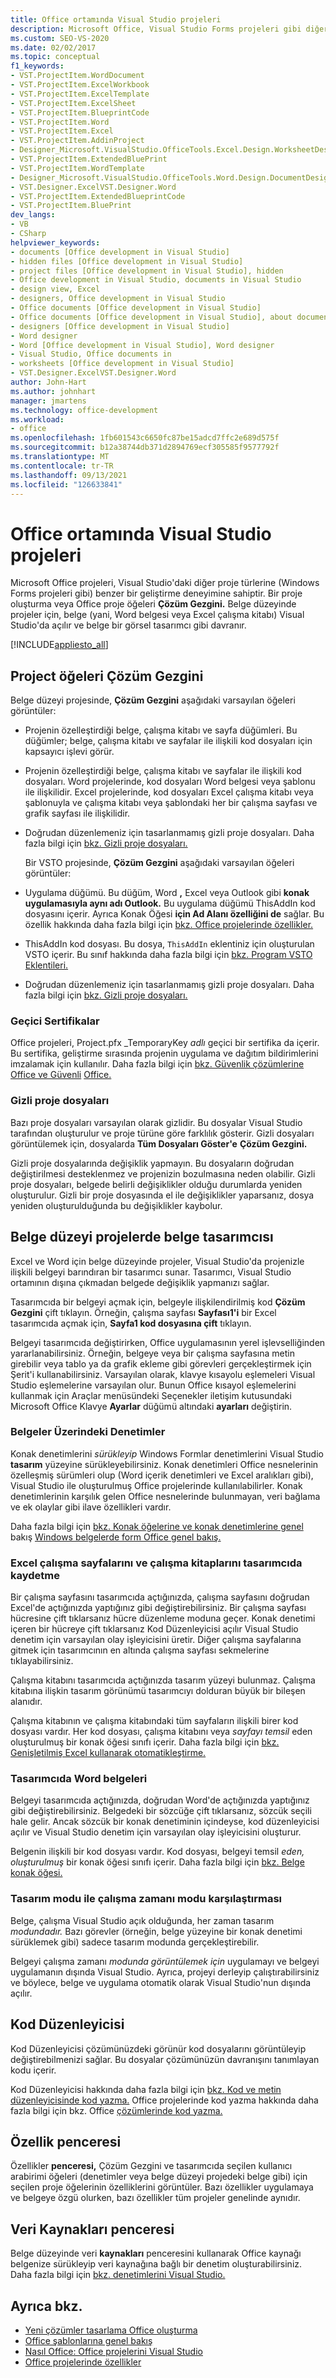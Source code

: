 ```yaml
---
title: Office ortamında Visual Studio projeleri
description: Microsoft Office, Visual Studio Forms projeleri gibi diğer proje türlerine benzer bir geliştirme deneyimine sahip Windows öğrenin.
ms.custom: SEO-VS-2020
ms.date: 02/02/2017
ms.topic: conceptual
f1_keywords:
- VST.ProjectItem.WordDocument
- VST.ProjectItem.ExcelWorkbook
- VST.ProjectItem.ExcelTemplate
- VST.ProjectItem.ExcelSheet
- VST.ProjectItem.BlueprintCode
- VST.ProjectItem.Word
- VST.ProjectItem.Excel
- VST.ProjectItem.AddinProject
- Designer_Microsoft.VisualStudio.OfficeTools.Excel.Design.WorksheetDesigner
- VST.ProjectItem.ExtendedBluePrint
- VST.ProjectItem.WordTemplate
- Designer_Microsoft.VisualStudio.OfficeTools.Word.Design.DocumentDesigner
- VST.Designer.ExcelVST.Designer.Word
- VST.ProjectItem.ExtendedBlueprintCode
- VST.ProjectItem.BluePrint
dev_langs:
- VB
- CSharp
helpviewer_keywords:
- documents [Office development in Visual Studio]
- hidden files [Office development in Visual Studio]
- project files [Office development in Visual Studio], hidden
- Office development in Visual Studio, documents in Visual Studio
- design view, Excel
- designers, Office development in Visual Studio
- Office documents [Office development in Visual Studio]
- Office documents [Office development in Visual Studio], about documents in Visual Studio
- designers [Office development in Visual Studio]
- Word designer
- Word [Office development in Visual Studio], Word designer
- Visual Studio, Office documents in
- worksheets [Office development in Visual Studio]
- VST.Designer.ExcelVST.Designer.Word
author: John-Hart
ms.author: johnhart
manager: jmartens
ms.technology: office-development
ms.workload:
- office
ms.openlocfilehash: 1fb601543c6650fc87be15adcd7ffc2e689d575f
ms.sourcegitcommit: b12a38744db371d2894769ecf305585f9577792f
ms.translationtype: MT
ms.contentlocale: tr-TR
ms.lasthandoff: 09/13/2021
ms.locfileid: "126633841"
---
```

# <a name="office-projects-in-the-visual-studio-environment"></a>Office ortamında Visual Studio projeleri
  Microsoft Office projeleri, Visual Studio'daki diğer proje türlerine (Windows Forms projeleri gibi) benzer bir geliştirme deneyimine sahiptir. Bir proje oluşturma veya Office proje öğeleri **Çözüm Gezgini.** Belge düzeyinde projeler için, belge (yani, Word belgesi veya Excel çalışma kitabı) Visual Studio'da açılır ve belge bir görsel tasarımcı gibi davranır.

 [!INCLUDE[appliesto_all](../vsto/includes/appliesto-all-md.md)]

## <a name="project-items-in-solution-explorer"></a>Project öğeleri Çözüm Gezgini
 Belge düzeyi projesinde, **Çözüm Gezgini** aşağıdaki varsayılan öğeleri görüntüler:

- Projenin özelleştirdiği belge, çalışma kitabı ve sayfa düğümleri. Bu düğümler; belge, çalışma kitabı ve sayfalar ile ilişkili kod dosyaları için kapsayıcı işlevi görür.

- Projenin özelleştirdiği belge, çalışma kitabı ve sayfalar ile ilişkili kod dosyaları. Word projelerinde, kod dosyaları Word belgesi veya şablonu ile ilişkilidir. Excel projelerinde, kod dosyaları Excel çalışma kitabı veya şablonuyla ve çalışma kitabı veya şablondaki her bir çalışma sayfası ve grafik sayfası ile ilişkilidir.

- Doğrudan düzenlemeniz için tasarlanmamış gizli proje dosyaları. Daha fazla bilgi için [bkz. Gizli proje dosyaları.](#hiddenfiles)

  Bir VSTO projesinde, **Çözüm Gezgini** aşağıdaki varsayılan öğeleri görüntüler:

- Uygulama düğümü. Bu düğüm, Word **,** Excel veya Outlook gibi **konak** **uygulamasıyla aynı adı Outlook.** Bu uygulama düğümü ThisAddIn kod dosyasını içerir. Ayrıca Konak Öğesi **için Ad Alanı özelliğini de** sağlar. Bu özellik hakkında daha fazla bilgi için [bkz. Office projelerinde özellikler.](../vsto/properties-in-office-projects.md)

- ThisAddIn kod dosyası. Bu dosya, `ThisAddIn` eklentiniz için oluşturulan VSTO içerir. Bu sınıf hakkında daha fazla bilgi için [bkz. Program VSTO Eklentileri.](../vsto/programming-vsto-add-ins.md)

- Doğrudan düzenlemeniz için tasarlanmamış gizli proje dosyaları. Daha fazla bilgi için [bkz. Gizli proje dosyaları.](#hiddenfiles)

### <a name="temporary-certificates"></a>Geçici Sertifikalar
 Office projeleri, Project.pfx _TemporaryKey *adlı* geçici bir sertifika da içerir. Bu sertifika, geliştirme sırasında projenin uygulama ve dağıtım bildirimlerini imzalamak için kullanılır. Daha fazla bilgi için [bkz. Güvenlik çözümlerine Office ve Güvenli](../vsto/granting-trust-to-office-solutions.md) [Office.](../vsto/securing-office-solutions.md)

### <a name="hidden-project-files"></a><a name="hiddenfiles"></a> Gizli proje dosyaları
 Bazı proje dosyaları varsayılan olarak gizlidir. Bu dosyalar Visual Studio tarafından oluşturulur ve proje türüne göre farklılık gösterir. Gizli dosyaları görüntülemek için, dosyalarda **Tüm Dosyaları Göster'e** **Çözüm Gezgini.**

 Gizli proje dosyalarında değişiklik yapmayın. Bu dosyaların doğrudan değiştirilmesi desteklenmez ve projenizin bozulmasına neden olabilir. Gizli proje dosyaları, belgede belirli değişiklikler olduğu durumlarda yeniden oluşturulur. Gizli bir proje dosyasında el ile değişiklikler yaparsanız, dosya yeniden oluşturulduğunda bu değişiklikler kaybolur.

## <a name="document-designer-in-document-level-projects"></a>Belge düzeyi projelerde belge tasarımcısı
 Excel ve Word için belge düzeyinde projeler, Visual Studio'da projenizle ilişkili belgeyi barındıran bir tasarımcı sunar. Tasarımcı, Visual Studio ortamının dışına çıkmadan belgede değişiklik yapmanızı sağlar.

 Tasarımcıda bir belgeyi açmak için, belgeyle ilişkilendirilmiş kod **Çözüm Gezgini** çift tıklayın. Örneğin, çalışma sayfası **Sayfası1'i** bir Excel tasarımcıda açmak için, **Sayfa1 kod dosyasına çift** tıklayın.

 Belgeyi tasarımcıda değiştirirken, Office uygulamasının yerel işlevselliğinden yararlanabilirsiniz. Örneğin, belgeye veya bir çalışma sayfasına metin girebilir veya tablo ya da grafik ekleme gibi görevleri gerçekleştirmek için Şerit'i kullanabilirsiniz. Varsayılan olarak, klavye kısayolu eşlemeleri Visual Studio eşlemelerine varsayılan olur. Bunun Office kısayol eşlemelerini kullanmak için Araçlar menüsündeki Seçenekler iletişim kutusundaki Microsoft Office Klavye  **Ayarlar** düğümü altındaki **ayarları** değiştirin.

### <a name="controls-on-documents"></a>Belgeler Üzerindeki Denetimler
 Konak denetimlerini *sürükleyip* Windows Formlar denetimlerini Visual Studio **tasarım** yüzeyine sürükleyebilirsiniz. Konak denetimleri Office nesnelerinin özelleşmiş sürümleri olup (Word içerik denetimleri ve Excel aralıkları gibi), Visual Studio ile oluşturulmuş Office projelerinde kullanılabilirler. Konak denetimlerinin karşılık gelen Office nesnelerinde bulunmayan, veri bağlama ve ek olaylar gibi ilave özellikleri vardır.

 Daha fazla bilgi için [bkz. Konak öğelerine ve konak denetimlerine genel](../vsto/host-items-and-host-controls-overview.md) bakış [Windows belgelerde form Office genel bakış.](../vsto/windows-forms-controls-on-office-documents-overview.md)

### <a name="excel-worksheets-and-workbooks-in-the-designer"></a>Excel çalışma sayfalarını ve çalışma kitaplarını tasarımcıda kaydetme
 Bir çalışma sayfasını tasarımcıda açtığınızda, çalışma sayfasını doğrudan Excel'de açtığınızda yaptığınız gibi değiştirebilirsiniz. Bir çalışma sayfası hücresine çift tıklarsanız hücre düzenleme moduna geçer. Konak denetimi içeren bir hücreye çift tıklarsanız Kod Düzenleyicisi açılır Visual Studio denetim için varsayılan olay işleyicisini üretir. Diğer çalışma sayfalarına gitmek için tasarımcının en altında çalışma sayfası sekmelerine tıklayabilirsiniz.

 Çalışma kitabını tasarımcıda açtığınızda tasarım yüzeyi bulunmaz. Çalışma kitabına ilişkin tasarım görünümü tasarımcıyı dolduran büyük bir bileşen alanıdır.

 Çalışma kitabının ve çalışma kitabındaki tüm sayfaların ilişkili birer kod dosyası vardır. Her kod dosyası, çalışma kitabını veya *sayfayı temsil* eden oluşturulmuş bir konak öğesi sınıfı içerir. Daha fazla bilgi için [bkz. Genişletilmiş Excel kullanarak otomatikleştirme.](../vsto/automating-excel-by-using-extended-objects.md)

### <a name="word-documents-in-the-designer"></a>Tasarımcıda Word belgeleri
 Belgeyi tasarımcıda açtığınızda, doğrudan Word'de açtığınızda yaptığınız gibi değiştirebilirsiniz. Belgedeki bir sözcüğe çift tıklarsanız, sözcük seçili hale gelir. Ancak sözcük bir konak denetiminin içindeyse, kod düzenleyicisi açılır ve Visual Studio denetim için varsayılan olay işleyicisini oluşturur.

 Belgenin ilişkili bir kod dosyası vardır. Kod dosyası, belgeyi temsil *eden, oluşturulmuş* bir konak öğesi sınıfı içerir. Daha fazla bilgi için [bkz. Belge konak öğesi.](../vsto/document-host-item.md)

### <a name="design-mode-vs-runtime-mode"></a>Tasarım modu ile çalışma zamanı modu karşılaştırması
 Belge, çalışma Visual Studio açık olduğunda, her zaman tasarım *modundadır.* Bazı görevler (örneğin, belge yüzeyine bir konak denetimi sürüklemek gibi) sadece tasarım modunda gerçekleştirebilir.

 Belgeyi çalışma zamanı *modunda görüntülemek için* uygulamayı ve belgeyi uygulamanın dışında Visual Studio. Ayrıca, projeyi derleyip çalıştırabilirsiniz ve böylece, belge ve uygulama otomatik olarak Visual Studio'nun dışında açılır.

## <a name="code-editor"></a>Kod Düzenleyicisi
 Kod Düzenleyicisi çözümünüzdeki görünür kod dosyalarını görüntüleyip değiştirebilmenizi sağlar. Bu dosyalar çözümünüzün davranışını tanımlayan kodu içerir.

 Kod Düzenleyicisi hakkında daha fazla bilgi için [bkz. Kod ve metin düzenleyicisinde kod yazma.](../ide/writing-code-in-the-code-and-text-editor.md) Office projelerinde kod yazma hakkında daha fazla bilgi için bkz. Office [çözümlerinde kod yazma.](../vsto/writing-code-in-office-solutions.md)

## <a name="properties-window"></a>Özellik penceresi
 Özellikler **penceresi,** Çözüm Gezgini ve tasarımcıda seçilen kullanıcı arabirimi öğeleri (denetimler veya belge düzeyi projedeki belge gibi) için seçilen proje öğelerinin özelliklerini görüntüler. Bazı özellikler uygulamaya ve belgeye özgü olurken, bazı özellikler tüm projeler genelinde aynıdır.

## <a name="data-sources-window"></a>Veri Kaynakları penceresi
 Belge düzeyinde veri **kaynakları** penceresini kullanarak Office kaynağı belgenize sürükleyip veri kaynağına bağlı bir denetim oluşturabilirsiniz. Daha fazla bilgi için [bkz. denetimlerini Visual Studio.](../data-tools/bind-controls-to-data-in-visual-studio.md)

## <a name="see-also"></a>Ayrıca bkz.

- [Yeni çözümler tasarlama Office oluşturma](../vsto/designing-and-creating-office-solutions.md)
- [Office şablonlarına genel bakış](../vsto/office-project-templates-overview.md)
- [Nasıl Office: Office projelerini Visual Studio](../vsto/how-to-create-office-projects-in-visual-studio.md)
- [Office projelerinde özellikler](../vsto/properties-in-office-projects.md)
